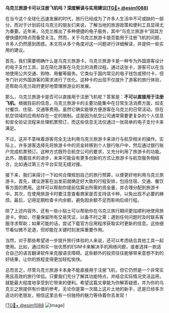 **乌克兰旅游卡可以注册飞机吗？深度解读与实用建议[[TG💪+ @esim1088](https://t.me/s/esim1088)]**

在当今这个全球化迅速发展的时代，旅行已经成为了许多人生活中不可或缺的一部分。而对于计划前往乌克兰的朋友们来说，了解当地的旅游政策和便利工具显得尤为重要。近年来，乌克兰推出了多种便捷的电子服务，其中“乌克兰旅游卡”因其方便快捷的特点而备受关注。然而，关于乌克兰旅游卡是否能用于注册飞机的问题，许多人仍然感到困惑。本文将从多个角度对这一问题进行详细解读，并提供一些实用的建议。

首先，我们需要明确什么是乌克兰旅游卡。乌克兰旅游卡是一种专为外国游客设计的电子支付工具，旨在简化游客在乌克兰的消费过程。通过这张卡，游客可以在当地使用公共交通、购物、用餐等服务。它类似于国内常见的电子钱包或预付卡，但专门针对外国游客的需求进行了优化。这种卡的出现不仅提升了游客的旅行体验，还帮助乌克兰政府更好地管理旅游业的发展。

那么，乌克兰旅游卡是否可以直接用于注册飞机呢？答案是：**不可以直接用于注册飞机**。根据目前的信息，乌克兰旅游卡的主要功能集中在日常生活消费方面，如支付餐饮、住宿、交通等费用。虽然它确实能够方便游客在乌克兰的日常活动，但在航空领域的应用却存在一定的限制。这是因为航空公司通常需要更复杂的个人信息和安全验证流程来处理机票预订，而这些信息无法仅通过一张简单的电子支付卡来满足。

不过，这并不意味着游客完全无法利用乌克兰旅游卡来进行与航空相关的操作。实际上，许多游客选择先将旅游卡中的资金转移到个人银行账户中，然后通过银行账户完成机票预订。这种方式既符合航空公司的要求，又充分利用了旅游卡的功能。此外，随着技术的进步，未来可能会有更多创新的方式让旅游卡与航空服务相结合，比如通过第三方平台实现无缝对接。

接下来，我们来探讨一下如何合理规划自己的旅行预算，以便更好地利用乌克兰旅游卡。首先，建议游客在出发前就确定好大致的行程安排，包括住宿、交通、餐饮等方面的费用。这样可以帮助你提前估算出所需的资金量，并合理分配到旅游卡中。其次，在使用旅游卡时要注意查看商家是否支持该卡种，以免出现不必要的麻烦。最后，记得定期检查卡内余额，避免因余额不足而影响后续行程。

除了上述内容外，还有一些小贴士可以帮助你在乌克兰旅行期间更加顺利地使用旅游卡。例如，尽量保留所有交易凭证，以备不时之需；遇到任何问题时及时联系客服寻求帮助；如果可能的话，尝试下载官方应用程序获取实时更新的信息。这些细节看似微不足道，但却能在关键时刻发挥重要作用。

当然，对于那些希望进一步提升旅行体验的人来说，还可以考虑结合其他工具一起使用。比如，通过购买一张优质的ESIM卡来解决手机网络问题，或者选择一款适合自己的语言翻译软件来克服语言障碍。这些额外的投资往往能够带来意想不到的好结果，让你的旅程变得更加轻松愉快。

总而言之，尽管乌克兰旅游卡本身不能直接用于注册飞机，但它仍然是一个非常实用且高效的旅行伴侣。只要我们充分了解其功能特点，并结合实际情况灵活运用，就能最大程度地享受到它带来的便利。希望这篇文章能为你解答疑惑，并为你的乌克兰之旅提供有价值的参考。无论你是第一次踏上这片土地的新手，还是已经多次造访的老朋友，相信这里总有一份独特的魅力等待着你去发现！

[[TG💪+ @esim1088](https://t.me/s/esim1088) ![Image](https://i.postimg.cc/4NQfJmqS/Snipaste-2025-05-13-00-14-12.png)]